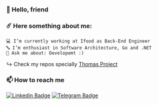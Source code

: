 ### 🤖 Hello, friend

### ☄️ Here something about me:

```
💻 I’m currently working at Ifood as Back-End Engineer
🔤 I’m enthusiast in Software Architecture, Go and .NET
💬 Ask me about: Developemt :)
```

↪️ Check my repos specially [Thomas Project](https://github.com/praiakov/Thomas)

### 📫 How to reach me

[![Linkedin Badge](https://img.shields.io/badge/-LinkedIn-black?style=flat-square&logo=Linkedin&logoColor=blue&link=https://www.linkedin.com/in/adrianopraia/)](https://www.linkedin.com/in/adrianopraia/)
[![Telegram Badge](https://img.shields.io/badge/-Telegram-black?style=flat-square&logo=telegram&logoColor=grey&link=https://t.me/praiakov)](https://t.me/praiakov)

